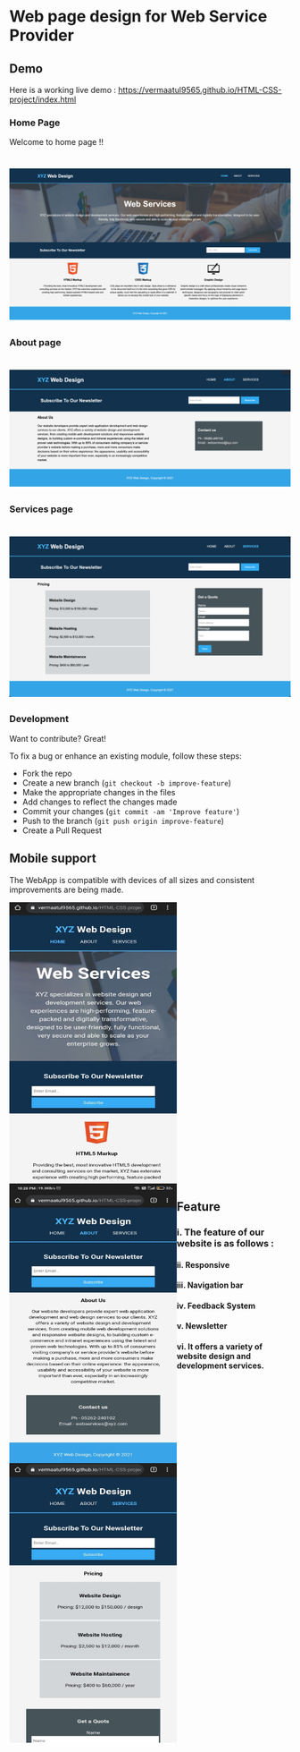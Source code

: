 # Web page design for Web Service Provider


## Demo
Here is a working live demo :  https://vermaatul9565.github.io/HTML-CSS-project/index.html
### Home Page
Welcome to home page !!
# ![HTML-CSS-project](https://github.com/vermaatul9565/HTML-CSS-project/blob/5e16d26291c71c5bb6efc10a0d40db900502c577/screenshots/home_page_shot.png)
### About page
# ![HTML-CSS-project](https://github.com/vermaatul9565/HTML-CSS-project/blob/901c2b742a1568275990e735bb9712fea3f5c3ff/screenshots/about_shot.png)
### Services page
# ![HTML-CSS-project](https://github.com/vermaatul9565/HTML-CSS-project/blob/901c2b742a1568275990e735bb9712fea3f5c3ff/screenshots/services_shot.png)

### Development
Want to contribute? Great!

To fix a bug or enhance an existing module, follow these steps:

- Fork the repo
- Create a new branch (`git checkout -b improve-feature`)
- Make the appropriate changes in the files
- Add changes to reflect the changes made
- Commit your changes (`git commit -am 'Improve feature'`)
- Push to the branch (`git push origin improve-feature`)
- Create a Pull Request 

## Mobile support

The WebApp is compatible with devices of all sizes and consistent improvements are being made.

<img src="https://github.com/vermaatul9565/HTML-CSS-project/blob/5e16d26291c71c5bb6efc10a0d40db900502c577/screenshots/home_mobile_support.jpeg" width="300" height="500" >
<img src="https://github.com/vermaatul9565/HTML-CSS-project/blob/5e16d26291c71c5bb6efc10a0d40db900502c577/screenshots/about_mobile_supprt.jpeg" width="300" height="500" style="float:left">
<img src="https://github.com/vermaatul9565/HTML-CSS-project/blob/5e16d26291c71c5bb6efc10a0d40db900502c577/screenshots/service_mobile_support.jpeg" width="300" height="500" style="float:left">
 
 

## Feature
### i. The feature of our website is as follows :
#### ii. Responsive 
#### iii. Navigation bar
#### iv. Feedback System
#### v. Newsletter
#### vi. It offers a variety of website design and development services.

